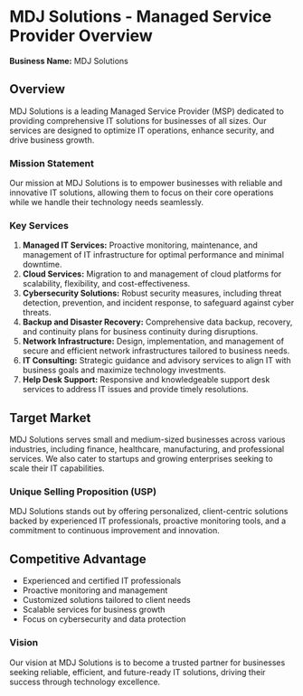 # MDJ Solutions - Managed Service Provider Overview

**Business Name:** MDJ Solutions

## Overview

MDJ Solutions is a leading Managed Service Provider (MSP) dedicated to providing comprehensive IT solutions for businesses of all sizes. Our services are designed to optimize IT operations, enhance security, and drive business growth.

### Mission Statement

Our mission at MDJ Solutions is to empower businesses with reliable and innovative IT solutions, allowing them to focus on their core operations while we handle their technology needs seamlessly.

### Key Services

1. **Managed IT Services:** Proactive monitoring, maintenance, and management of IT infrastructure for optimal performance and minimal downtime.
2. **Cloud Services:** Migration to and management of cloud platforms for scalability, flexibility, and cost-effectiveness.
3. **Cybersecurity Solutions:** Robust security measures, including threat detection, prevention, and incident response, to safeguard against cyber threats.
4. **Backup and Disaster Recovery:** Comprehensive data backup, recovery, and continuity plans for business continuity during disruptions.
5. **Network Infrastructure:** Design, implementation, and management of secure and efficient network infrastructures tailored to business needs.
6. **IT Consulting:** Strategic guidance and advisory services to align IT with business goals and maximize technology investments.
7. **Help Desk Support:** Responsive and knowledgeable support desk services to address IT issues and provide timely resolutions.

## Target Market

MDJ Solutions serves small and medium-sized businesses across various industries, including finance, healthcare, manufacturing, and professional services. We also cater to startups and growing enterprises seeking to scale their IT capabilities.

### Unique Selling Proposition (USP)

MDJ Solutions stands out by offering personalized, client-centric solutions backed by experienced IT professionals, proactive monitoring tools, and a commitment to continuous improvement and innovation.

## Competitive Advantage

- Experienced and certified IT professionals
- Proactive monitoring and management
- Customized solutions tailored to client needs
- Scalable services for business growth
- Focus on cybersecurity and data protection

### Vision

Our vision at MDJ Solutions is to become a trusted partner for businesses seeking reliable, efficient, and future-ready IT solutions, driving their success through technology excellence.
